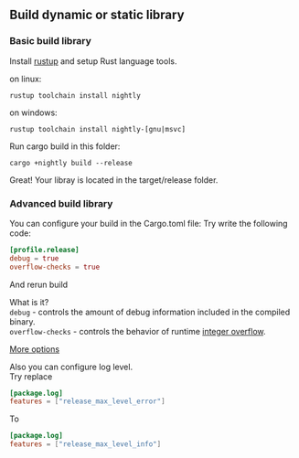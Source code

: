 

## Build dynamic or static library

### Basic build library

Install [rustup](https://rustup.rs/) and setup Rust language tools.

on linux:
```shell
rustup toolchain install nightly
```
on windows:
```shell
rustup toolchain install nightly-[gnu|msvc]
```

Run cargo build in this folder:
```shell
cargo +nightly build --release
```

Great! Your libray is located in the target/release folder.

### Advanced build library
You can configure your build in the Cargo.toml file:
Try write the following code:
```toml
[profile.release]
debug = true
overflow-checks = true
```
And rerun build 


What is it?\
`debug` - controls the amount of debug information included in the compiled binary.\
`overflow-checks` - controls the behavior of runtime [integer overflow](https://doc.rust-lang.org/reference/expressions/operator-expr.html#overflow).

[More options](https://doc.rust-lang.org/cargo/reference/profiles.html)

Also you can configure log level.\
Try replace
```toml
[package.log]
features = ["release_max_level_error"]
```
To
```toml
[package.log]
features = ["release_max_level_info"]
```